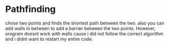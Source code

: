 # Pathfinding
chose two points and finds the shortest path between the two. 
also you can add walls in between to add a barrier between the two points.
However, orogram doesnt work with walls cause i did not follow the correct algorithm and i didnt want to restart my entire code.
